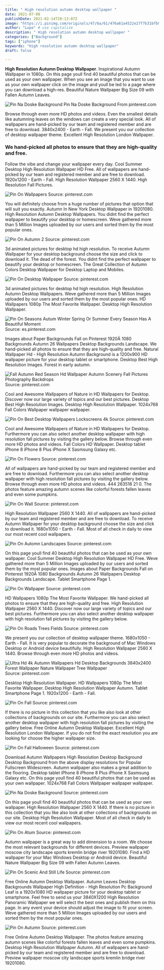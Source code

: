 ```yaml
---
title: " High resolution autumn desktop wallpaper "
date: 2021-07-08
publishDate: 2021-02-14T20:13:07Z
image: "https://i.pinimg.com/originals/47/6a/61/476a61a4522e27f7b31bfb95258e6bd4.jpg"
author: "Lupo" # use capitalize
description: " High resolution autumn desktop wallpaper "
categories: ["Background"]
tags: ["iphone"]
keywords: "High resolution autumn desktop wallpaper"
draft: false

---
```



**High Resolution Autumn Desktop Wallpaper**. Inspirational Autumn Wallpaper in 1080p. On this page youll find 40 beautiful photos that can be used as your own wallpaper. When you see an image that you want to use as your own wallpaper click on the image and youll be led to a page where you can download a high-res. Beautiful Nature Wallpaper Big Size 09 with Fallen Autumn Leaves.

![Pin Na Doske Background](https://i.pinimg.com/originals/3f/2d/5e/3f2d5ea2985d2d3407fd08797b464583.jpg "Pin Na Doske Background")
Pin Na Doske Background From pinterest.com


Browse through even more HD photos and videos. Even the smallest details like autumning leaves on the windows can create a very special look. All of wallpapers are hand-picked by our team and registered member and are free to download. 3840x2400 - Earth - Fall. We present you our collection of desktop wallpaper theme. Excellent High Resolution London Wallpaper.

### We hand-picked all photos to ensure that they are high-quality and free.

Follow the vibe and change your wallpaper every day. Cool Summer Desktop High Resolution Wallpaper HD Free. All of wallpapers are hand-picked by our team and registered member and are free to download. 1920x1200 - Earth - Fall. High Resolution Wallpaper 2560 X 1440. High Resolution Fall Pictures.


![Pin On Wallpapers](https://i.pinimg.com/originals/a4/0a/a3/a40aa3232666eaaf0ba07be2aa3b1168.jpg "Pin On Wallpapers")
Source: pinterest.com

You will definitely choose from a huge number of pictures that option that will suit you exactly. Autumn In New York Desktop Wallpaper in 19201080. High Resolution Autumn Desktop Wallpapers. You didnt find the perfect wallpaper to beautify your desktop or homescreen. Weve gathered more than 5 Million Images uploaded by our users and sorted them by the most popular ones.

![Pin On Autumn 2](https://i.pinimg.com/originals/39/ab/a7/39aba7c86d030ce8d888e426400cc45d.jpg "Pin On Autumn 2")
Source: pinterest.com

3d animated pictures for desktop hd high resolution. To receive Autumn Wallpaper for your desktop background choose the size and click to download it. The dead of the forest. You didnt find the perfect wallpaper to beautify your desktop or homescreen. The Great Collection of Autumn Colors Desktop Wallpaper for Desktop Laptop and Mobiles.

![Pin On Desktop Wallpaper](https://i.pinimg.com/originals/97/5e/e3/975ee37bda20ada37f81f09dcb95f80b.jpg "Pin On Desktop Wallpaper")
Source: pinterest.com

3d animated pictures for desktop hd high resolution. High Resolution Autumn Desktop Wallpapers. Weve gathered more than 5 Million Images uploaded by our users and sorted them by the most popular ones. HD Wallpapers 1080p The Most Favorite Wallpaper. Desktop High Resolution Wallpaper.

![Pin On Seasons Autum Winter Spring Or Summer Every Season Has A Beautiful Moment](https://i.pinimg.com/originals/05/4f/4e/054f4ef6b090951d78e8fc875215ff10.jpg "Pin On Seasons Autum Winter Spring Or Summer Every Season Has A Beautiful Moment")
Source: es.pinterest.com

Images about Paper Backgrounds Fall on Pinterest 1920Ã 1080 Backgrounds Autumn 26 Wallpapers Desktop Backgrounds Landscape. We hand-picked all photos to ensure that they are high-quality and free. Natural Wallpaper Hd - High Resolution Autumn Background is a 1200x900 HD wallpaper picture for your desktop tablet or smartphone. Desktop Best High Resolution Images. Forest in early autumn.

![Fall Autumn Red Season Hd Wallpaper Autumn Scenery Fall Pictures Photography Backdrops](https://i.pinimg.com/originals/b0/a1/f9/b0a1f9e296c0349d491a770b82bac026.jpg "Fall Autumn Red Season Hd Wallpaper Autumn Scenery Fall Pictures Photography Backdrops")
Source: pinterest.com

Cool and Awesome Wallpapers of Nature in HD Wallpapers for Desktop. Discover now our large variety of topics and our best pictures. Desktop Best High Resolution Images. Desktop High Resolution Wallpaper. 1024x768 Fall Colors Wallpaper wallpaper wallpaper.

![Pin On Best Desktop Wallpapers Lockscreens 4k](https://i.pinimg.com/originals/ab/ed/c1/abedc100c2858a92efca63f901476551.jpg "Pin On Best Desktop Wallpapers Lockscreens 4k")
Source: pinterest.com

Cool and Awesome Wallpapers of Nature in HD Wallpapers for Desktop. Furthermore you can also select another desktop wallpaper with high resolution fall pictures by visiting the gallery below. Browse through even more HD photos and videos. Fall Colors HD Wallpaper. Desktop tablet iPhone 8 iPhone 8 Plus iPhone X Sasmsung Galaxy etc.

![Pin On Flowers](https://i.pinimg.com/originals/58/95/5d/58955d9a91df71648f9c9d0335020da4.jpg "Pin On Flowers")
Source: pinterest.com

All of wallpapers are hand-picked by our team and registered member and are free to download. Furthermore you can also select another desktop wallpaper with high resolution fall pictures by visiting the gallery below. Browse through even more HD photos and videos. 444 263518 21 0. The photos feature amazing autumn scenes like colorful forests fallen leaves and even some pumpkins.

![Pin On Wall](https://i.pinimg.com/originals/a9/83/1d/a9831d7514a1e0c819e1b4ea4daee791.jpg "Pin On Wall")
Source: pinterest.com

High Resolution Wallpaper 2560 X 1440. All of wallpapers are hand-picked by our team and registered member and are free to download. To receive Autumn Wallpaper for your desktop background choose the size and click to download it. 1680x1050 - Earth - Fall. Most of all check in daily to view our most recent cool wallpapers.

![Pin On Automn Landscapes](https://i.pinimg.com/originals/47/1d/d6/471dd67b5a33b22b77de2c75d51b98fc.jpg "Pin On Automn Landscapes")
Source: pinterest.com

On this page youll find 40 beautiful photos that can be used as your own wallpaper. Cool Summer Desktop High Resolution Wallpaper HD Free. Weve gathered more than 5 Million Images uploaded by our users and sorted them by the most popular ones. Images about Paper Backgrounds Fall on Pinterest 1920Ã 1080 Backgrounds Autumn 26 Wallpapers Desktop Backgrounds Landscape. Tablet Smartphone Page 1.

![Pin On Wallpaper](https://i.pinimg.com/originals/5a/ba/02/5aba028cf8e6127988f1d28d863b0987.jpg "Pin On Wallpaper")
Source: pinterest.com

HD Wallpapers 1080p The Most Favorite Wallpaper. We hand-picked all photos to ensure that they are high-quality and free. High Resolution Wallpaper 2560 X 1440. Discover now our large variety of topics and our best pictures. Furthermore you can also select another desktop wallpaper with high resolution fall pictures by visiting the gallery below.

![Pin On Roads Trees Fields](https://i.pinimg.com/originals/de/31/49/de31491a72cec9db58ef0acd7b2d672d.jpg "Pin On Roads Trees Fields")
Source: pinterest.com

We present you our collection of desktop wallpaper theme. 1680x1050 - Earth - Fall. It is very popular to decorate the background of Mac Windows Desktop or Android device beautifully. High Resolution Wallpaper 2560 X 1440. Browse through even more HD photos and videos.

![Ultra Hd 4k Autumn Wallpapers Hd Desktop Backgrounds 3840x2400 Forest Wallpaper Nature Wallpaper Tree Wallpaper](https://i.pinimg.com/originals/7a/70/a8/7a70a81948f3c65588989ffff9abb1c6.jpg "Ultra Hd 4k Autumn Wallpapers Hd Desktop Backgrounds 3840x2400 Forest Wallpaper Nature Wallpaper Tree Wallpaper")
Source: pinterest.com

Desktop High Resolution Wallpaper. HD Wallpapers 1080p The Most Favorite Wallpaper. Desktop High Resolution Wallpaper Autumn. Tablet Smartphone Page 1. 1920x1200 - Earth - Fall.

![Pin On Fall](https://i.pinimg.com/originals/c0/76/a7/c076a7c9304d111f99a8936120c7c080.jpg "Pin On Fall")
Source: pinterest.com

If there is no picture in this collection that you like also look at other collections of backgrounds on our site. Furthermore you can also select another desktop wallpaper with high resolution fall pictures by visiting the gallery below. Free Online Autumn Desktop Wallpaper. Excellent High Resolution London Wallpaper. If you do not find the exact resolution you are looking for choose the higher wallpaper size.

![Pin On Fall Halloween](https://i.pinimg.com/originals/80/38/18/803818817adfa6fdfb85818bd1bdc359.jpg "Pin On Fall Halloween")
Source: pinterest.com

Download Autumn Wallpapers High Resolution Desktop Background Desktop Background from the above display resolutions for Popular Fullscreen Widescreen. Autumn wallpaper also makes a great addition to the flooring. Desktop tablet iPhone 8 iPhone 8 Plus iPhone X Sasmsung Galaxy etc. On this page youll find 40 beautiful photos that can be used as your own wallpaper. 1024x768 Fall Colors Wallpaper wallpaper wallpaper.

![Pin Na Doske Background](https://i.pinimg.com/originals/3f/2d/5e/3f2d5ea2985d2d3407fd08797b464583.jpg "Pin Na Doske Background")
Source: pinterest.com

On this page youll find 40 beautiful photos that can be used as your own wallpaper. High Resolution Wallpaper 2560 X 1440. If there is no picture in this collection that you like also look at other collections of backgrounds on our site. Desktop High Resolution Wallpaper. Most of all check in daily to view our most recent cool wallpapers.

![Pin On Atum](https://i.pinimg.com/originals/01/64/dd/0164ddbed53c0cca9c3e5b50f62e07e8.jpg "Pin On Atum")
Source: pinterest.com

Autumn wallpaper is a great way to add dimension to a room. We choose the most relevant backgrounds for different devices. Preview wallpaper moscow city landscape sports kremlin bridge river 19201080. Find a HD wallpaper for your Mac Windows Desktop or Android device. Beautiful Nature Wallpaper Big Size 09 with Fallen Autumn Leaves.

![Pin On Scenic And Still Life](https://i.pinimg.com/originals/d7/66/ef/d766efbdd4d52f2d4f2adad93d6f3026.jpg "Pin On Scenic And Still Life")
Source: pinterest.com

Free Online Autumn Desktop Wallpaper. Autumn Leaves Desktop Backgrounds Wallpaper High Definition - High Resolution Pc Background Leaf is a 1920x1080 HD wallpaper picture for your desktop tablet or smartphone. Feel free to send us your 3840X1200 High Resolution Panoramic Wallpaper we will select the best ones and publish them on this page. In any event your device should adjust the image to fit your screen. Weve gathered more than 5 Million Images uploaded by our users and sorted them by the most popular ones.

![Pin On Autumn](https://i.pinimg.com/originals/47/6a/61/476a61a4522e27f7b31bfb95258e6bd4.jpg "Pin On Autumn")
Source: pinterest.com

Free Online Autumn Desktop Wallpaper. The photos feature amazing autumn scenes like colorful forests fallen leaves and even some pumpkins. Desktop High Resolution Wallpaper Autumn. All of wallpapers are hand-picked by our team and registered member and are free to download. Preview wallpaper moscow city landscape sports kremlin bridge river 19201080.

